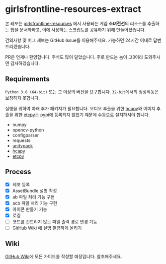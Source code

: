 # girlsfrontline-resources-extract

본 레포는 [girlsfrontline-resources](https://github.com/36base/girlsfrontline-resources) 에서 사용되는 게임 **소녀전선**의 리소스를 추출하는 법을 문서화하고, 이에 사용하는 스크립트를 공유하기 위해 만들어졌습니다.

건의사항 및 버그 제보는 GitHub Issue를 이용해주세요. 가능하면 24시간 이내로 답변드리겠습니다.

PR은 언제나 환영합니다. 주석도 많이 달았습니다. 주로 만드는 놈이 고3이라 도와주시면 감사하겠습니다.

## Requirements

`Python 3.6 (64-bit)` 또는 그 이상의 버전을 요구합니다. `32-bit`에서의 정상작동은 보장하지 못합니다.

실행을 위하여 아래 추가 패키지가 필요합니다. 오디오 추출을 위한 [hcapy](https://github.com/krepe-suZette/hcapy)와 이미지 추출을 위한 [etcpy](https://github.com/krepe-suZette/etcpy)는 pypi에 등록되지 않았기 떄문에 수동으로 설치하셔야 합니다.
* numpy
* opencv-python
* configparser
* requests
* [unitypack](https://github.com/HearthSim/UnityPack)
* [hcapy](https://github.com/krepe-suZette/hcapy)
* [etcpy](https://github.com/krepe-suZette/etcpy)

## Process
- [x] 레포 등록
- [x] AssetBundle 설명 작성
- [x] ab 파일 처리 기능 구현
- [x] acb 파일 처리 기능 구현
- [x] 아이콘 만들기 기능
- [x] 로깅
- [ ] 코드를 건드리지 않는 파일 출력 경로 변경 기능
- [ ] GitHub Wiki 에 설명 깔끔하게 올리기

## Wiki
[GitHub Wiki](/wiki)에 모든 가이드를 작성할 예정입니다. 참조해주세요.
